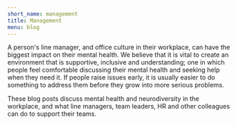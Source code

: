 ```yaml
---
short_name: management
title: Management
menu: blog
---
```


A person's line manager, and office culture in their workplace, can have the biggest impact on their mental health.
We believe that it is vital to create an environment that is supportive, inclusive and understanding; one in which
people feel comfortable discussing their mental health and seeking help when they need it. If people raise issues early,
it is usually easier to do something to address them before they grow into more serious problems.

These blog posts discuss mental health and neurodiversity in the workplace, and what line managers, team leaders,
HR and other colleagues can do to support their teams.
